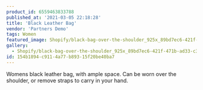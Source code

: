 ```yaml
---
product_id: 6559463833788
published_at: '2021-03-05 22:18:28'
title: 'Black Leather Bag'
vendor: 'Partners Demo'
tags: Women
featured_image: Shopify/black-bag-over-the-shoulder_925x_89bd7ec6-421f-471b-ad33-c3942d9f8e0a.jpg
gallery:
  - Shopify/black-bag-over-the-shoulder_925x_89bd7ec6-421f-471b-ad33-c3942d9f8e0a.jpg
id: 154b1894-c911-4a77-b893-15f20be40ba7
---
```

<p>Womens black leather bag, with ample space. Can be worn over the shoulder, or remove straps to carry in your hand.</p>